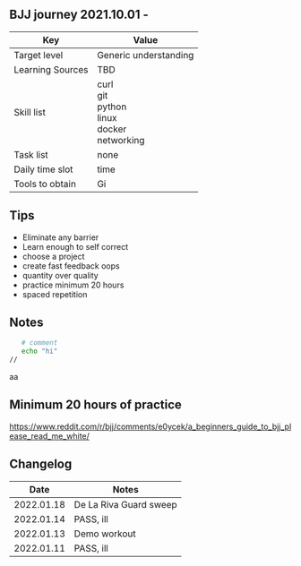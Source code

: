 ## BJJ journey 2021.10.01 - 
Key | Value
---- | ----
Target level | Generic understanding
Learning Sources | TBD
Skill list | curl <br /> git <br /> python <br /> linux <br /> docker <br /> networking <br />
Task list | none
Daily time slot | time
Tools to obtain | Gi <br />


## Tips
- Eliminate any barrier
- Learn enough to self correct
- choose a project
- create fast feedback oops
- quantity over quality
- practice minimum 20 hours
- spaced repetition

## Notes

```bash
   # comment
   echo "hi"
//
```

aa

## Minimum 20 hours of practice
https://www.reddit.com/r/bjj/comments/e0ycek/a_beginners_guide_to_bjj_please_read_me_white/

## Changelog
Date | Notes
---- | ----
2022.01.18 | De La Riva Guard sweep
2022.01.14 | PASS, ill
2022.01.13 | Demo workout
2022.01.11 | PASS, ill


